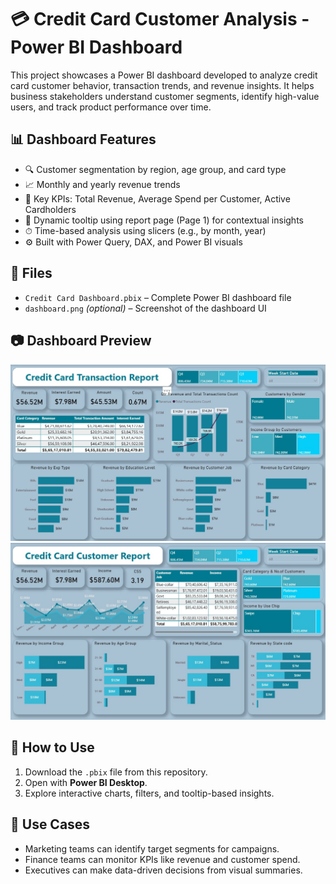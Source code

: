 # 💳 Credit Card Customer Analysis - Power BI Dashboard

This project showcases a Power BI dashboard developed to analyze credit card customer behavior, transaction trends, and revenue insights. It helps business stakeholders understand customer segments, identify high-value users, and track product performance over time.

## 📊 Dashboard Features

- 🔍 Customer segmentation by region, age group, and card type
- 📈 Monthly and yearly revenue trends
- 🎯 Key KPIs: Total Revenue, Average Spend per Customer, Active Cardholders
- 🧠 Dynamic tooltip using report page (Page 1) for contextual insights
- ⏱ Time-based analysis using slicers (e.g., by month, year)
- ⚙️ Built with Power Query, DAX, and Power BI visuals


## 📁 Files

- `Credit Card Dashboard.pbix` – Complete Power BI dashboard file
- `dashboard.png` *(optional)* – Screenshot of the dashboard UI

## 📷 Dashboard Preview

![Transaction](Transaction.jpg)
![Customer](Customer.jpg)

## 🚀 How to Use

1. Download the `.pbix` file from this repository.
2. Open with **Power BI Desktop**.
3. Explore interactive charts, filters, and tooltip-based insights.

## 📌 Use Cases

- Marketing teams can identify target segments for campaigns.
- Finance teams can monitor KPIs like revenue and customer spend.
- Executives can make data-driven decisions from visual summaries.

